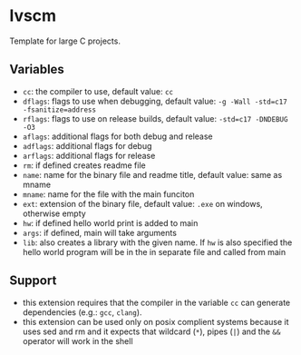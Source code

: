 # lvscm
Template for large C projects.

## Variables
- `cc`: the compiler to use, default value: `cc`
- `dflags`: flags to use when debugging, default value: `-g -Wall -std=c17 -fsanitize=address`
- `rflags`: flags to use on release builds, default value: `-std=c17 -DNDEBUG -O3`
- `aflags`: additional flags for both debug and release
- `adflags`: additional flags for debug
- `arflags`: additional flags for release
- `rm`: if defined creates readme file
- `name`: name for the binary file and readme title, default value: same as mname
- `mname`: name for the file with the main funciton
- `ext`: extension of the binary file, default value: `.exe` on windows, otherwise empty
- `hw`: if defined hello world print is added to main
- `args`: if defined, main will take arguments
- `lib`: also creates a library with the given name. If `hw` is also specified the hello world program will be in the in separate file and called from main

## Support
- this extension requires that the compiler in the variable `cc` can generate dependencies (e.g.: `gcc`, `clang`).
- this extension can be used only on posix complient systems because it uses sed and rm and it expects that wildcard (`*`), pipes (`|`) and the `&&` operator will work in the shell
